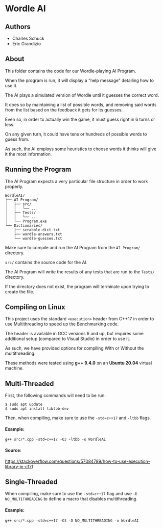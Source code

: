 # Wordle AI

## Authors
* Charles Schuck
* Eric Grandizio

## About

This folder contains the code for our Wordle-playing AI Program.

When the program is run, it will display a "help message" detailing how to use it.

The AI plays a simulated version of Wordle until it guesses the correct word.

It does so by maintaining a list of possible words, and removing said words from the list based on the feedback it gets for its guesses.

Even so, in order to actually win the game, it must guess right in 6 turns or less.

On any given turn, it could have tens or hundreds of possible words to guess from.

As such, the AI employs some heuristics to choose words it thinks will give it the most information.

## Running the Program

The AI Program expects a very particular file structure in order to work properly.
```
WordleAI/
├── AI Program/
│   ├── src/
│   │   └── ...
│   ├── Tests/
│   │   └── ...
│   └── Program.exe
└── Dictionaries/
    ├── scrabble-dict.txt
    ├── wordle-answers.txt
    └── wordle-guesses.txt
```
Make sure to compile and run the AI Program from the `AI Program/` directory.

`src/` contains the source code for the AI.

The AI Program will write the results of any tests that are run to the `Tests/` directory.

If the directory does not exist, the program will terminate upon trying to create the file.

## Compiling on Linux

This project uses the standard `<execution>` header from C++17 in order to use Multithreading to speed up the Benchmarking code.

The header is available in GCC versions 9 and up, but requires some additional setup (compared to Visual Studio) in order to use it.

As such, we have provided options for compiling With or Without the multithreading.

These methods were tested using **g++ 9.4.0** on an **Ubuntu 20.04** virtual machine.

## Multi-Threaded

First, the following commands will need to be run:
```
$ sudo apt update
$ sudo apt install libtbb-dev
```

Then, when compiling, make sure to use the `-std=c++17` and `-ltbb` flags.

#### Example:
```
g++ src/*.cpp -std=c++17 -O3 -ltbb -o WordleAI
```
#### Source:
https://stackoverflow.com/questions/57084789/how-to-use-execution-library-in-c17)

## Single-Threaded

When compiling, make sure to use the `-std=c++17` flag and use `-D NO_MULTITHREADING` to define a macro that disables multithreading.

#### Example:
```
g++ src/*.cpp -std=c++17 -O3 -D NO_MULTITHREADING -o WordleAI
```
